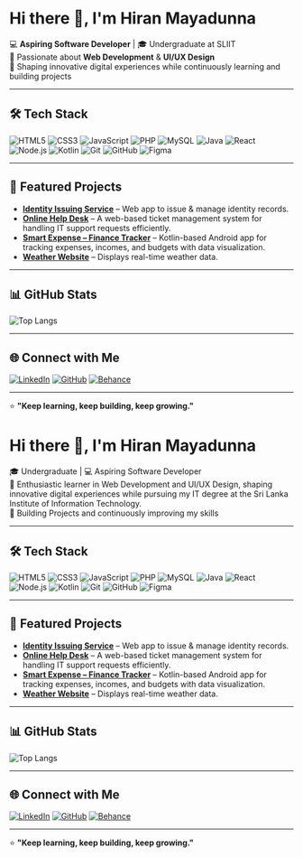 # Hi there 👋, I'm Hiran Mayadunna  

💻 **Aspiring Software Developer** | 🎓 Undergraduate at SLIIT  
🌱 Passionate about **Web Development** & **UI/UX Design**  
🚀 Shaping innovative digital experiences while continuously learning and building projects  


---

## 🛠 Tech Stack
![HTML5](https://img.shields.io/badge/HTML5-E34F26?style=flat&logo=html5&logoColor=white)
![CSS3](https://img.shields.io/badge/CSS3-1572B6?style=flat&logo=css3&logoColor=white)
![JavaScript](https://img.shields.io/badge/JavaScript-F7DF1E?style=flat&logo=javascript&logoColor=black)
![PHP](https://img.shields.io/badge/PHP-777BB4?style=flat&logo=php&logoColor=white)
![MySQL](https://img.shields.io/badge/MySQL-4479A1?style=flat&logo=mysql&logoColor=white)
![Java](https://img.shields.io/badge/Java-007396?style=flat&logo=java&logoColor=white)
![React](https://img.shields.io/badge/React-20232A?style=flat&logo=react&logoColor=61DAFB)
![Node.js](https://img.shields.io/badge/Node.js-339933?style=flat&logo=nodedotjs&logoColor=white)
![Kotlin](https://img.shields.io/badge/Kotlin-7F52FF?style=flat&logo=kotlin&logoColor=white)
![Git](https://img.shields.io/badge/Git-F05032?style=flat&logo=git&logoColor=white)
![GitHub](https://img.shields.io/badge/GitHub-181717?style=flat&logo=github&logoColor=white)
![Figma](https://img.shields.io/badge/Figma-F24E1E?style=flat&logo=figma&logoColor=white)

---

## 📌 Featured Projects
- [**Identity Issuing Service**](https://github.com/hirunmayadunna/identityIssuingService) – Web app to issue & manage identity records.
- [**Online Help Desk**](https://github.com/hirunmayadunna/Online-Help-Desk) – A web-based ticket management system for handling IT support requests efficiently.
- [**Smart Expense – Finance Tracker**](https://github.com/hirunmayadunna/smart_expense) – Kotlin-based Android app for tracking expenses, incomes, and budgets with data visualization.
- [**Weather Website**](https://github.com/hirunmayadunna/weather-website) – Displays real-time weather data.

---

## 📊 GitHub Stats
![Top Langs](https://github-readme-stats.vercel.app/api/top-langs/?username=hirunmayadunna&layout=compact&theme=tokyonight)

---

## 🌐 Connect with Me
[![LinkedIn](https://img.shields.io/badge/LinkedIn-0A66C2?style=flat&logo=linkedin&logoColor=white)](https://linkedin.com/in/hirunmayadunna)
[![GitHub](https://img.shields.io/badge/GitHub-181717?style=flat&logo=github&logoColor=white)](https://github.com/hirunmayadunna)
[![Behance](https://img.shields.io/badge/Behance-1769FF?style=flat&logo=behance&logoColor=white)](https://www.behance.net/hirumayadunna)

---

⭐ **"Keep learning, keep building, keep growing."**
# Hi there 👋, I'm Hiran Mayadunna

🎓 Undergraduate | 💻 Aspiring Software Developer  
🌱 Enthusiastic learner in Web Development and UI/UX Design, shaping innovative digital experiences while pursuing my IT degree at the Sri Lanka Institute of Information Technology.  
🚀 Building Projects and continuously improving my skills

---

## 🛠 Tech Stack
![HTML5](https://img.shields.io/badge/HTML5-E34F26?style=flat&logo=html5&logoColor=white)
![CSS3](https://img.shields.io/badge/CSS3-1572B6?style=flat&logo=css3&logoColor=white)
![JavaScript](https://img.shields.io/badge/JavaScript-F7DF1E?style=flat&logo=javascript&logoColor=black)
![PHP](https://img.shields.io/badge/PHP-777BB4?style=flat&logo=php&logoColor=white)
![MySQL](https://img.shields.io/badge/MySQL-4479A1?style=flat&logo=mysql&logoColor=white)
![Java](https://img.shields.io/badge/Java-007396?style=flat&logo=java&logoColor=white)
![React](https://img.shields.io/badge/React-20232A?style=flat&logo=react&logoColor=61DAFB)
![Node.js](https://img.shields.io/badge/Node.js-339933?style=flat&logo=nodedotjs&logoColor=white)
![Kotlin](https://img.shields.io/badge/Kotlin-7F52FF?style=flat&logo=kotlin&logoColor=white)
![Git](https://img.shields.io/badge/Git-F05032?style=flat&logo=git&logoColor=white)
![GitHub](https://img.shields.io/badge/GitHub-181717?style=flat&logo=github&logoColor=white)
![Figma](https://img.shields.io/badge/Figma-F24E1E?style=flat&logo=figma&logoColor=white)

---

## 📌 Featured Projects
- [**Identity Issuing Service**](https://github.com/hirunmayadunna/identityIssuingService) – Web app to issue & manage identity records.
- [**Online Help Desk**](https://github.com/hirunmayadunna/Online-Help-Desk) – A web-based ticket management system for handling IT support requests efficiently.
- [**Smart Expense – Finance Tracker**](https://github.com/hirunmayadunna/smart_expense) – Kotlin-based Android app for tracking expenses, incomes, and budgets with data visualization.
- [**Weather Website**](https://github.com/hirunmayadunna/weather-website) – Displays real-time weather data.

---

## 📊 GitHub Stats
![Top Langs](https://github-readme-stats.vercel.app/api/top-langs/?username=hirunmayadunna&layout=compact&theme=tokyonight)

---

## 🌐 Connect with Me
[![LinkedIn](https://img.shields.io/badge/LinkedIn-0A66C2?style=flat&logo=linkedin&logoColor=white)](https://linkedin.com/in/hirunmayadunna)
[![GitHub](https://img.shields.io/badge/GitHub-181717?style=flat&logo=github&logoColor=white)](https://github.com/hirunmayadunna)
[![Behance](https://img.shields.io/badge/Behance-1769FF?style=flat&logo=behance&logoColor=white)](https://www.behance.net/hirunmayadunna)

---

⭐ **"Keep learning, keep building, keep growing."**
